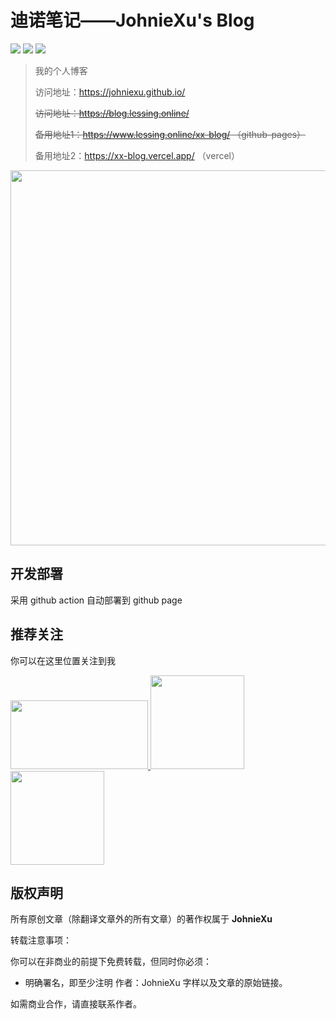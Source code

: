 # 迪诺笔记——JohnieXu's Blog

![](https://img.shields.io/travis/com/JohnieXu/xx-blog?style=flat-square)
![](https://img.shields.io/github/license/JohnieXu/xx-blog?style=flat-square)
![](https://img.shields.io/github/last-commit/JohnieXu/xx-blog?style=flat-square)

> 我的个人博客
>
> 访问地址：https://johniexu.github.io/
>
> ~~访问地址：https://blog.lessing.online/~~
> 
> ~~备用地址1：https://www.lessing.online/xx-blog/  （github-pages）~~
>
> 备用地址2：https://xx-blog.vercel.app/  （vercel）

<p align="center">
  <img src="https://p.pstatp.com/origin/pgc-image/e81d9530685a42d28394848a41a83d2d" width="600" />
</p>

## 开发部署

采用 github action 自动部署到 github page

## 推荐关注
你可以在这里位置关注到我

<a href="https://juejin.im/user/59eb44426fb9a045000230b8" >
  <img src="https://tva1.sinaimg.cn/large/00831rSTly1gcguelpq3xj3062032t8j.jpg"  width="220px" height="110px" /> 
</a>

<a href="https://segmentfault.com/u/johniexu" class="item" >
  <img src="https://tva1.sinaimg.cn/large/00831rSTly1gcgufm82a6j309q09qjr8.jpg" width="150px" height="150px" />
</a>

<a href="https://mp.weixin.qq.com/s/weo4Kvs8L4aLVM8fWqo5jQ" class="item" >
  <img src="https://tva1.sinaimg.cn/large/00831rSTgy1gcgutpiwiaj30sq0783yo.jpg" height="150px" />
</a>


## 版权声明

所有原创文章（除翻译文章外的所有文章）的著作权属于 **JohnieXu**

转载注意事项：

你可以在非商业的前提下免费转载，但同时你必须：

- 明确署名，即至少注明 作者：JohnieXu 字样以及文章的原始链接。

如需商业合作，请直接联系作者。
